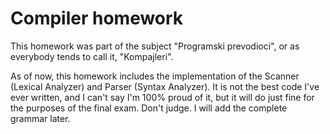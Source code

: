 # Compiler homework

This homework was part of the subject "Programski prevodioci",
or as everybody tends to call it, "Kompajleri".

As of now, this homework includes the implementation
of the Scanner (Lexical Analyzer) and Parser (Syntax Analyzer).
It is not the best code I've ever written, and I can't say
I'm 100% proud of it, but it will do just fine for the purposes
of the final exam. Don't judge. I will add the complete grammar
later.